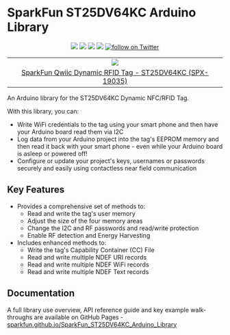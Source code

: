 # SparkFun ST25DV64KC Arduino Library

<p align="center">
    <a href="https://github.com/sparkfun/SparkFun_ST25DV64KC_Arduino_Library/issues" alt="Issues">
        <img src="https://img.shields.io/github/issues/sparkfun/SparkFun_ST25DV64KC_Arduino_Library.svg" /></a>
    <a href="https://github.com/sparkfun/SparkFun_ST25DV64KC_Arduino_Library/actions" alt="Actions">
        <img src="https://github.com/sparkfun/SparkFun_ST25DV64KC_Arduino_Library/actions/workflows/mkdocs.yml/badge.svg" /></a>
    <a href="https://github.com/sparkfun/SparkFun_ST25DV64KC_Arduino_Library/actions" alt="Actions">
        <img src="https://github.com/sparkfun/SparkFun_ST25DV64KC_Arduino_Library/actions/workflows/compile-sketch.yml/badge.svg" /></a>
    <a href="https://github.com/sparkfun/SparkFun_ST25DV64KC_Arduino_Library/blob/master/LICENSE" alt="License">
        <img src="https://img.shields.io/badge/license-MIT-blue.svg" /></a>
    <a href="https://twitter.com/intent/follow?screen_name=sparkfun">
                    <img src="https://img.shields.io/twitter/follow/sparkfun.svg?style=social&logo=twitter"
                          alt="follow on Twitter"></a>
</p>

<table class="table table-hover table-striped table-bordered">
    <tr align="center">
     <td><a href="https://www.sparkfun.com/products/19035"><img src="https://cdn.sparkfun.com/assets/parts/1/8/6/3/6/19035-Qwiic_RFID_Tag-01.jpg"></a></td>
    </tr>
    <tr align="center">
        <td><a href="https://www.sparkfun.com/products/19035">SparkFun Qwiic Dynamic RFID Tag - ST25DV64KC (SPX-19035)</a></td>
    </tr>
</table>

An Arduino library for the ST25DV64KC Dynamic NFC/RFID Tag.

With this library, you can:
* Write WiFi credentials to the tag using your smart phone and then have your Arduino board read them via I2C
* Log data from your Arduino project into the tag's EEPROM memory and then read it back with your smart phone - even while your Arduino board is asleep or powered off!
* Configure or update your project's keys, usernames or passwords securely and easily using contactless near field communication

## Key Features

* Provides a comprehensive set of methods to:
    * Read and write the tag's user memory
    * Adjust the size of the four memory areas
    * Change the I2C and RF passwords and read/write protection
    * Enable RF detection and Energy Harvesting
* Includes enhanced methods to:
    * Write the tag's Capability Container (CC) File
    * Read and write multiple NDEF URI records
    * Read and write multiple NDEF WiFi records
    * Read and write multiple NDEF Text records

## Documentation

A full library use overview, API reference guide and key example walk-throughs are available on GitHub Pages - [sparkfun.github.io/SparkFun_ST25DV64KC_Arduino_Library](https://sparkfun.github.io/SparkFun_ST25DV64KC_Arduino_Library/)
